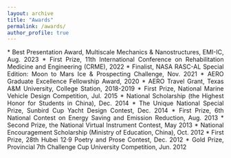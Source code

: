 ```yaml
---
layout: archive
title: "Awards"
permalink: /awards/
author_profile: true
---
```


<div style="text-align: justify;" markdown="1">
* Best Presentation Award, Multiscale Mechanics & Nanostructures, EMI-IC, Aug. 2023
* First Prize, 11th International Conference on Rehabilitation Medicine and Engineering (CRME), 2022
* Finalist, NASA RASC-AL Special Edition: Moon to Mars Ice & Prospecting Challenge, Nov. 2021
* AERO Graduate Excellence Fellowship Award, 2020
* AERO Travel Grant, Texas A&M University, College Station, 2018-2019
* First Prize, National Marine Vehicle Design Competition, Jul. 2015
* National Scholarship (the Highest Honor for Students in China), Dec. 2014
* The Unique National Special Prize, Sunbird Cup Yacht Design Contest, Dec. 2014
* First Prize, 6th National Contest on Energy Saving and Emission Reduction, Aug. 2013
* Second Prize, the National Virtual Instrument Contest, May 2013
* National Encouragement Scholarship (Ministry of Education, China), Oct. 2012
* First Prize, 28th Hubei 12·9 Poetry and Prose Contest, Dec. 2012
* Gold Prize, Provincial 7th Challenge Cup University Competition, Jun. 2012
</div>
